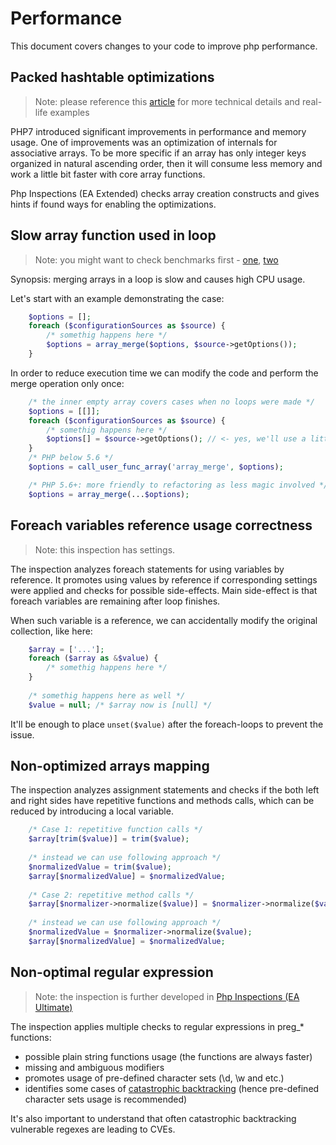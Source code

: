 # Performance
This document covers changes to your code to improve php performance.

## Packed hashtable optimizations

> Note: please reference this [article](https://blog.blackfire.io/php-7-performance-improvements-packed-arrays.html) 
> for more technical details and real-life examples

PHP7 introduced significant improvements in performance and memory usage. One of improvements was an optimization of 
internals for associative arrays. To be more specific if an array has only integer keys organized in natural 
ascending order, then it will consume less memory and work a little bit faster with core array functions.

Php Inspections (EA Extended) checks array creation constructs and gives hints if found ways for enabling the 
optimizations.

## Slow array function used in loop

> Note: you might want to check benchmarks first - [one](https://gist.github.com/Ocramius/8399625), [two](https://github.com/kalessil/phpinspectionsea/issues/138#issuecomment-279457133)

Synopsis: merging arrays in a loop is slow and causes high CPU usage.

Let's start with an example demonstrating the case:
```php
    $options = [];
    foreach ($configurationSources as $source) {
        /* somethig happens here */
        $options = array_merge($options, $source->getOptions());
    }
```

In order to reduce execution time we can modify the code and perform the merge operation only once:
```php
    /* the inner empty array covers cases when no loops were made */
    $options = [[]];
    foreach ($configurationSources as $source) {
        /* somethig happens here */
        $options[] = $source->getOptions(); // <- yes, we'll use a little bit more memory
    }
    /* PHP below 5.6 */
    $options = call_user_func_array('array_merge', $options);

    /* PHP 5.6+: more friendly to refactoring as less magic involved */
    $options = array_merge(...$options);
```

## Foreach variables reference usage correctness

> Note: this inspection has settings.

The inspection analyzes foreach statements for using variables by reference. It promotes using values by reference if 
corresponding settings were applied and checks for possible side-effects. Main side-effect is that foreach variables 
are remaining after loop finishes.

When such variable is a reference, we can accidentally modify the original collection, like here:
```php
    $array = ['...'];
    foreach ($array as &$value) {
        /* somethig happens here */
    }
    
    /* somethig happens here as well */
    $value = null; /* $array now is [null] */
```

It'll be enough to place `unset($value)` after the foreach-loops to prevent the issue.

## Non-optimized arrays mapping

The inspection analyzes assignment statements and checks if the both left and right sides have repetitive functions and 
methods calls, which can be reduced by introducing a local variable.

```php
    /* Case 1: repetitive function calls */
    $array[trim($value)] = trim($value);
    
    /* instead we can use following approach */
    $normalizedValue = trim($value);
    $array[$normalizedValue] = $normalizedValue;
    
    /* Case 2: repetitive method calls */
    $array[$normalizer->normalize($value)] = $normalizer->normalize($value);
    
    /* instead we can use following approach */
    $normalizedValue = $normalizer->normalize($value);
    $array[$normalizedValue] = $normalizedValue;
```

## Non-optimal regular expression

> Note: the inspection is further developed in [Php Inspections (EA Ultimate)](http://plugins.jetbrains.com/plugin/10215-php-inspections-ea-ultimate-)

The inspection applies multiple checks to regular expressions in preg_* functions:

- possible plain string functions usage (the functions are always faster)
- missing and ambiguous modifiers
- promotes usage of pre-defined character sets (\d, \w and etc.)
- identifies some cases of [catastrophic backtracking](http://www.rexegg.com/regex-explosive-quantifiers.html) (hence pre-defined character sets usage is recommended)

It's also important to understand that often catastrophic backtracking vulnerable regexes are leading to CVEs.